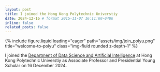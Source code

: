 ```yaml
---
layout: post
title: I joined the Hong Kong Polytechnic Universtiy
date: 2024-12-16 # format 2015-11-07 16:11:00-0400
inline: false
related_posts: false
---
```



<div class="row">
    <div class="col-sm mt-3 mt-md-0">
        {% include figure.liquid loading="eager" path="assets/img/join_polyu.png" title="welcome-to-polyu" class="img-fluid rounded z-depth-1" %}
    </div>
</div>


I joined the [Department of Data Science and Artificial Intelligence](https://www.polyu.edu.hk/dsai/) at Hong Kong Polytechnic Universtiy as Associate Professor and Presidential Young Scholar on 16 December 2024.

